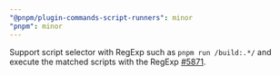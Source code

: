 ```yaml
---
"@pnpm/plugin-commands-script-runners": minor
"pnpm": minor
---
```


Support script selector with RegExp such as `pnpm run /build:.*/` and execute the matched scripts with the RegExp [#5871](https://github.com/pnpm/pnpm/pull/5871).
